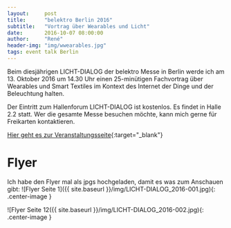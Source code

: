 ```yaml
---
layout:     post
title:      "belektro Berlin 2016"
subtitle:   "Vortrag über Wearables und Licht"
date:       2016-10-07 08:00:00
author:     "René"
header-img: "img/wwearables.jpg"
tags: event talk Berlin
---
```


Beim diesjährigen LICHT-DIALOG der belektro Messe in Berlin werde ich am 13. Oktober 2016 um 14.30 Uhr einen 25-minütigen Fachvortrag über Wearables und Smart Textiles im Kontext des Internet der Dinge und der Beleuchtung halten. 

Der Eintritt zum Hallenforum LICHT-DIALOG ist kostenlos. Es findet in Halle 2.2 statt. 
Wer die gesamte Messe besuchen möchte, kann mich gerne für Freikarten kontaktieren.


[Hier geht es zur Veranstaltungsseite](http://www.belektro.de/DieMesse/Rahmenprogramm/LICHT-DIALOG/index.jsp#tabnavigation-tab3){:target="_blank"}

# Flyer
Ich habe den Flyer mal als jpgs hochgeladen, damit es was zum Anschauen gibt: 
![Flyer Seite 1]({{ site.baseurl }}/img/LICHT-DIALOG_2016-001.jpg){: .center-image }


![Flyer Seite 12({{ site.baseurl }}/img/LICHT-DIALOG_2016-002.jpg){: .center-image }

